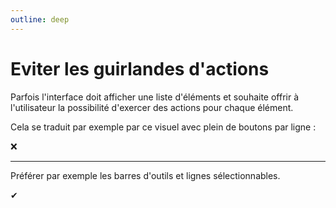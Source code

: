 ```yaml
---
outline: deep
---
```


<script setup lang="ts">
import GuirlandeActions from "./utils/GuirlandeActions.vue";
import TableauArticles from "./utils/TableauArticles.vue";

</script>

# Eviter les guirlandes d'actions

Parfois l'interface doit afficher une liste d'éléments et souhaite offrir à
l'utilisateur la possibilité d'exercer des actions pour chaque élément.

Cela se traduit par exemple par ce visuel avec plein de boutons par ligne :

❌ <GuirlandeActions />

---

Préférer par exemple les barres d'outils et lignes sélectionnables.

✔ <TableauArticles  />
